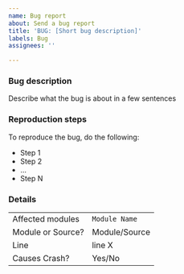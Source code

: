 ```yaml
---
name: Bug report
about: Send a bug report
title: 'BUG: [Short bug description]'
labels: Bug
assignees: ''

---
```


### Bug description
Describe what the bug is about in a few sentences

### Reproduction steps
To reproduce the bug, do the following:
- Step 1
- Step 2
- ...
- Step N

### Details

|        |       |
| ------------------- |  ----------------- |
| Affected modules | `Module Name` |
| Module or Source? | Module/Source |
| Line | line X |
| Causes Crash?       | Yes/No |
